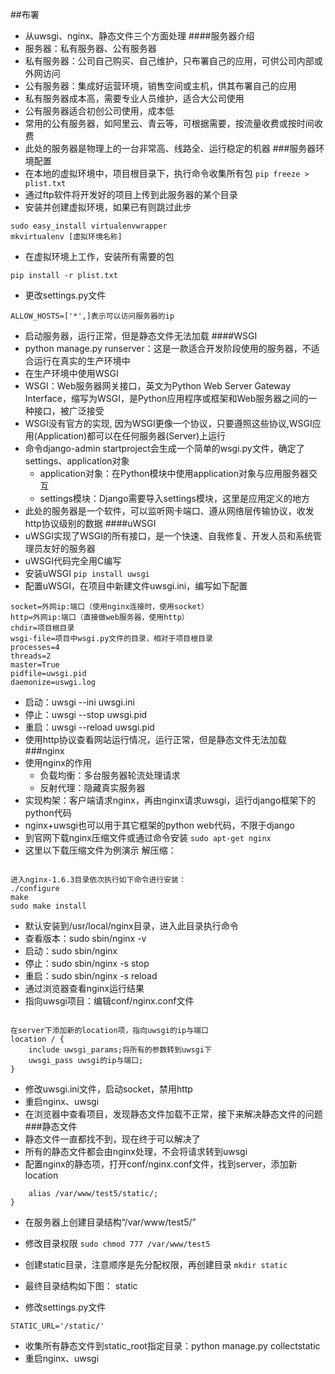 ##布署
* 从uwsgi、nginx、静态文件三个方面处理
####服务器介绍
* 服务器：私有服务器、公有服务器
* 私有服务器：公司自己购买、自己维护，只布署自己的应用，可供公司内部或外网访问
* 公有服务器：集成好运营环境，销售空间或主机，供其布署自己的应用
* 私有服务器成本高，需要专业人员维护，适合大公司使用
* 公有服务器适合初创公司使用，成本低
* 常用的公有服务器，如阿里云、青云等，可根据需要，按流量收费或按时间收费
* 此处的服务器是物理上的一台非常高、线路全、运行稳定的机器
###服务器环境配置
* 在本地的虚拟环境中，项目根目录下，执行命令收集所有包
`pip freeze > plist.txt`
* 通过ftp软件将开发好的项目上传到此服务器的某个目录
* 安装并创建虚拟环境，如果已有则跳过此步
```sudo apt-get install python-virtualenv
sudo easy_install virtualenvwrapper
mkvirtualenv [虚拟环境名称]
```
* 在虚拟环境上工作，安装所有需要的包
```workon [虚拟环境名称]
pip install -r plist.txt
```
* 更改settings.py文件
```DEBUG = False
ALLOW_HOSTS=['*',]表示可以访问服务器的ip
```
* 启动服务器，运行正常，但是静态文件无法加载
####WSGI
* python manage.py runserver：这是一款适合开发阶段使用的服务器，不适合运行在真实的生产环境中
* 在生产环境中使用WSGI
* WSGI：Web服务器网关接口，英文为Python Web Server Gateway Interface，缩写为WSGI，是Python应用程序或框架和Web服务器之间的一种接口，被广泛接受
* WSGI没有官方的实现, 因为WSGI更像一个协议，只要遵照这些协议,WSGI应用(Application)都可以在任何服务器(Server)上运行
* 命令django-admin startproject会生成一个简单的wsgi.py文件，确定了settings、application对象
    * application对象：在Python模块中使用application对象与应用服务器交互
    * settings模块：Django需要导入settings模块，这里是应用定义的地方
* 此处的服务器是一个软件，可以监听网卡端口、遵从网络层传输协议，收发http协议级别的数据
####uWSGI
* uWSGI实现了WSGI的所有接口，是一个快速、自我修复、开发人员和系统管理员友好的服务器
* uWSGI代码完全用C编写
* 安装uWSGI
`pip install uwsgi`
* 配置uWSGI，在项目中新建文件uwsgi.ini，编写如下配置
```[uwsgi]
socket=外网ip:端口（使用nginx连接时，使用socket）
http=外网ip:端口（直接做web服务器，使用http）
chdir=项目根目录
wsgi-file=项目中wsgi.py文件的目录，相对于项目根目录
processes=4
threads=2
master=True
pidfile=uwsgi.pid
daemonize=uswgi.log
```
* 启动：uwsgi --ini uwsgi.ini
* 停止：uwsgi --stop uwsgi.pid
* 重启：uwsgi --reload uwsgi.pid
* 使用http协议查看网站运行情况，运行正常，但是静态文件无法加载
###nginx
* 使用nginx的作用
     * 负载均衡：多台服务器轮流处理请求
     * 反射代理：隐藏真实服务器
* 实现构架：客户端请求nginx，再由nginx请求uwsgi，运行django框架下的python代码
* nginx+uwsgi也可以用于其它框架的python web代码，不限于django
* 到官网下载nginx压缩文件或通过命令安装
`sudo apt-get nginx`
* 这里以下载压缩文件为例演示
解压缩：
```tar zxvf nginx-1.6.3.tar.gz

进入nginx-1.6.3目录依次执行如下命令进行安装：
./configure
make
sudo make install
```
* 默认安装到/usr/local/nginx目录，进入此目录执行命令
* 查看版本：sudo sbin/nginx -v
* 启动：sudo sbin/nginx
* 停止：sudo sbin/nginx -s stop
* 重启：sudo sbin/nginx -s reload
* 通过浏览器查看nginx运行结果
* 指向uwsgi项目：编辑conf/nginx.conf文件
```sudo conf/nginx.conf

在server下添加新的location项，指向uwsgi的ip与端口
location / {
    include uwsgi_params;将所有的参数转到uwsgi下
    uwsgi_pass uwsgi的ip与端口;
}
```
* 修改uwsgi.ini文件，启动socket，禁用http
* 重启nginx、uwsgi
* 在浏览器中查看项目，发现静态文件加载不正常，接下来解决静态文件的问题
###静态文件
* 静态文件一直都找不到，现在终于可以解决了
* 所有的静态文件都会由nginx处理，不会将请求转到uwsgi
* 配置nginx的静态项，打开conf/nginx.conf文件，找到server，添加新location
```location /static {
    alias /var/www/test5/static/;
}
```
* 在服务器上创建目录结构“/var/www/test5/”
* 修改目录权限
`sudo chmod 777 /var/www/test5`
* 创建static目录，注意顺序是先分配权限，再创建目录
`mkdir static`
* 最终目录结构如下图：
static

* 修改settings.py文件
```STATIC_ROOT='/var/www/test5/static/'
STATIC_URL='/static/'
```
* 收集所有静态文件到static_root指定目录：python manage.py collectstatic
* 重启nginx、uwsgi